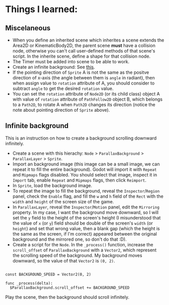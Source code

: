 # Things I learned:
## Miscelaneous
  - When you define an inherited scene which inherites a scene extends the Area2D or KinematicBody2D, the parent scene **must** have a collision node, otherwise you can't call user-defined methods of that scene's script. In the inherite scene, define a shape for that collision node.
  - The Timer must be added into scene to be able to work.
  - Create an infinite background: See [this](https://github.com/hieuns/space_shooter#infinite-background).
  - If the pointing direction of `Sprite` A is not the same as the positve direction of x-axis (the angle between them is `angle` in radiant), then when assign value to `rotation` attribute of A, you should consider to subtract `angle` to get the desired `rotation` value.
  - You can set the `rotation` attribute of `Node2D` (or its child class) object A with value of `rotation` attribute of `PathFollow2D` object B, which belongs to a `Path2D`, to rotate A when `Path2D` changes its direction (notice the note about pointing direction of `Sprite` above).

## Infinite background
This is an instruction on how to create a background scrolling downward infinitely.

  - Create a scene with this hierachy: `Node` > `ParallaxBackground` > `ParallaxLayer` > `Sprite`.
  - Import an background image (this image can be a small image, we can repeat it to fill the entire background). Godot will import it with `Repeat` and `Mipmaps` flags disabled. You should select that image, inspect it in `Import` tab, enable `Repeat` and `Mipmaps` flags, then click `Reimport`.
  - In `Sprite`, load the background image.
  - To repeat the image to fill the background, reveal the `Inspector`/`Region` panel, check the `Enable` flag, and fill the `w` and `h` field of the `Rect` with the `width` and `height` of the screen size of the game.
  - In `ParallaxLayer`, reveal the `Inspector`/`Motion` panel, edit the `Mirroring` property. In my case, I want the background move downward, so I will set the `y` field to the height of the screen's height (I misunderstood that the value of `x` (or `y`) field should be double of the screen's `width` (or `height`) and set that wrong value, then a blank gap (which the height is the same as the screen, if I'm correct) appeared between the original background and the mirrored one, so don't do that :D).
  - Create a script for the `Node`. In the `_process()` function, increase the `scroll_offset` of `ParallaxBackground` with a `Vector2`, which represent the scrolling speed of the background. My background moves downward, so the value of that `Vector2` is `(0, 2)`.

```gdscript

const BACKGROUND_SPEED = Vector2(0, 2)

func _process(delta):
  $ParallaxBackground.scroll_offset += BACKGROUND_SPEED
```

Play the scene, then the background should scroll infinitely.

